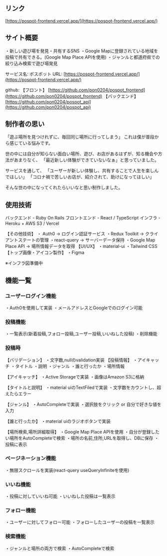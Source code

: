 ## リンク
[https://pospot-frontend.vercel.app/](https://pospot-frontend.vercel.app/)


## サイト概要
・新しい遊び場を発見・共有するSNS
・Google Mapに登録されている地域を投稿で共有できる。(Google Map Place APIを使用)
・ジャンルと都道府県での絞り込み検索で遊び場発見

サービス名: ポスポット
URL: [https://pospot-frontend.vercel.app/](https://pospot-frontend.vercel.app/)

github:
【フロント】 [https://github.com/pon0204/pospot_frontend](https://github.com/pon0204/pospot_frontend)
【バックエンド】[https://github.com/pon0204/pospot_api](https://github.com/pon0204/pospot_api)

## 制作者の思い
「遊ぶ場所を見つけれずに、毎回同じ場所に行ってしまう」
これは僕が普段から感じている悩みです。

世の中には自分が知らない面白い場所、遊び、お店があるはずが、知る機会や方法があまりなく、
「最近新しい体験ができていないなぁ」と思っていました。

サービスを通して、
「ユーザーが新しい体験し、共有することで人生を楽しんでほしい」
「コロナ禍で苦しいお店が、紹介されて、助けになってほしい」

そんな世の中になってくれたらいいなと思い制作しました。

## 使用技術
バックエンド - Ruby On Rails
フロントエンド - React / TypeScript
インフラ - Heroku + AWS S3 / Vercel

【その他技術】
・ Auth0 → ログイン認証サービス
・Redux Toolkit → クライアントステートの管理
・react-query  → サーバーデータ保持
・Google Map Place API → 場所情報データを取得
【UI/UX】
・material-ui 
・Tailwind CSS
【トップ画像・アイコン製作】
・Figma

※インフラ図準備中

## 機能一覧

### ユーザーログイン機能
・Auth0を使用して実装
・メールアドレスとGoogleでのログイン可能

### 投稿機能
・一覧表示(新着投稿,フォロー投稿,ユーザー投稿,いいねした投稿)
・削除機能

### 投稿時
【バリデーション】
・文字数,nullのvalidation実装
【投稿情報】
・アイキャッチ
・タイトル
・説明
・ジャンル
・誰と行ったか
・場所情報

【アイキャッチ】
・Active Storageで実装
・画像はAmazon S3に格納

【タイトルと説明】
・material uiのTextFiledで実装
・文字数をカウントし、超えたらエラー

【ジャンル】
・AutoCompleteで実装
・選択肢をクリック or 自分で好きな値を入力

【誰と行ったか】
・material uiのラジオボタンで実装

【場所検索,場所詳細取得】
・Google Map Place APIを使用
・自分が登録したい場所をAutoCompleteで検索
・場所の名前,住所,URLを取得し、DBに保存
・投稿に表示

### ページネーション機能
・無限スクロールを実装(react-query useQueryInfiniteを使用)

### いいね機能
・投稿に対していいね可能
・いいねした投稿は一覧表示

### フォロー機能
・ユーザーに対してフォロー可能
・フォローしたユーザーの投稿を一覧表示

### 検索機能
・ジャンルと場所の両方で検索
・AutoCompleteで検索


